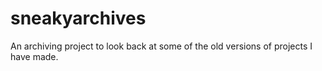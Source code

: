 # sneakyarchives
An archiving project to look back at some of the old versions of projects I have made.
